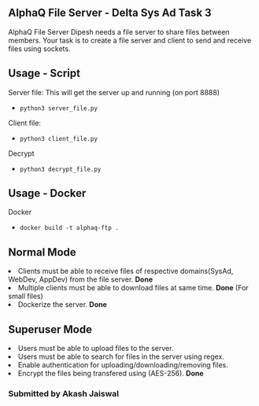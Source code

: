 ## AlphaQ File Server - Delta Sys Ad Task 3

AlphaQ File Server
Dipesh needs a file server to share files between members. Your task is to create a file server and client to send and receive files using sockets.

## Usage - Script

Server file: This will get the server up and running (on port 8888)

*     python3 server_file.py

Client file:

*     python3 client_file.py

Decrypt

*     python3 decrypt_file.py

## Usage - Docker

Docker

*     docker build -t alphaq-ftp .

## Normal Mode
<li>Clients must be able to receive files of respective domains(SysAd, WebDev, AppDev) from the file server. <b>Done</b>
<li>Multiple clients must be able to download files at same time. <b>Done</b>  (For small files)
<li>Dockerize the server. <b>Done</b>
  
## Superuser Mode
<li>Users must be able to upload files to the server.
<li>Users must be able to search for files in the server using regex.
<li>Enable authentication for uploading/downloading/removing files.
<li>Encrypt the files being transfered using (AES-256). <b>Done</b>
  
### Submitted by Akash Jaiswal
